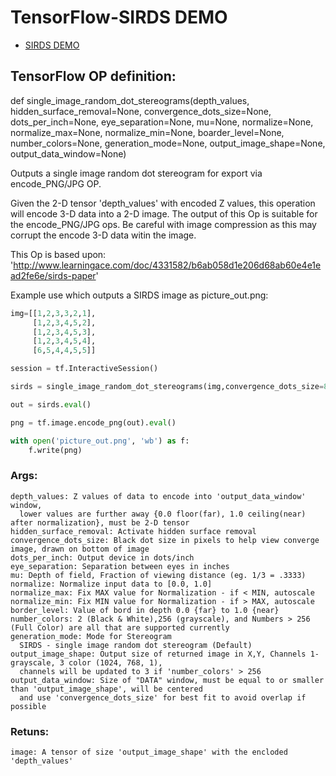 # TensorFlow-SIRDS DEMO

- [SIRDS DEMO](./SIRDS%20Demo.ipynb/)

## TensorFlow OP definition:

def single_image_random_dot_stereograms(depth_values,
                                        hidden_surface_removal=None,
                                        convergence_dots_size=None,
                                        dots_per_inch=None,
                                        eye_separation=None, mu=None,
                                        normalize=None, normalize_max=None,
                                        normalize_min=None,
                                        boarder_level=None,
                                        number_colors=None,
                                        generation_mode=None,
                                        output_image_shape=None,
                                        output_data_window=None)

Outputs a single image random dot stereogram for export via encode_PNG/JPG OP.

Given the 2-D tensor 'depth_values' with encoded Z values, this operation will 
encode 3-D data into a 2-D image.  The output of this Op is suitable for the
encode_PNG/JPG ops.  Be careful with image compression as this may corrupt the
encode 3-D data witin the image.

This Op is based upon:
'http://www.learningace.com/doc/4331582/b6ab058d1e206d68ab60e4e1ead2fe6e/sirds-paper'

Example use which outputs a SIRDS image as picture_out.png:
```python
img=[[1,2,3,3,2,1],
     [1,2,3,4,5,2],
     [1,2,3,4,5,3],
     [1,2,3,4,5,4],
     [6,5,4,4,5,5]]

session = tf.InteractiveSession()

sirds = single_image_random_dot_stereograms(img,convergence_dots_size=8,number_colors=256,normalize=True)

out = sirds.eval()

png = tf.image.encode_png(out).eval()

with open('picture_out.png', 'wb') as f:
    f.write(png)
```

### Args:
```
depth_values: Z values of data to encode into 'output_data_window' window, 
  lower values are further away {0.0 floor(far), 1.0 ceiling(near) after normalization}, must be 2-D tensor
hidden_surface_removal: Activate hidden surface removal
convergence_dots_size: Black dot size in pixels to help view converge image, drawn on bottom of image
dots_per_inch: Output device in dots/inch
eye_separation: Separation between eyes in inches
mu: Depth of field, Fraction of viewing distance (eg. 1/3 = .3333)
normalize: Normalize input data to [0.0, 1.0] 
normalize_max: Fix MAX value for Normalization - if < MIN, autoscale
normalize_min: Fix MIN value for Normalization - if > MAX, autoscale
border_level: Value of bord in depth 0.0 {far} to 1.0 {near}
number_colors: 2 (Black & White),256 (grayscale), and Numbers > 256 (Full Color) are all that are supported currently
generation_mode: Mode for Stereogram
  SIRDS - single image random dot stereogram (Default)
output_image_shape: Output size of returned image in X,Y, Channels 1-grayscale, 3 color (1024, 768, 1),
  channels will be updated to 3 if 'number_colors' > 256
output_data_window: Size of "DATA" window, must be equal to or smaller than 'output_image_shape', will be centered
  and use 'convergence_dots_size' for best fit to avoid overlap if possible
```

### Retuns:
```
image: A tensor of size 'output_image_shape' with the encloded 'depth_values'
```
